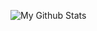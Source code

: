 ![My Github Stats](https://github-readme-stats.vercel.app/api?username=toxicstic&show_icons=true&theme=transparent)
